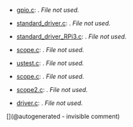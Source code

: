 * [gpio.c](/goblin/pi0/gpio.c): . _File not used._

* [standard_driver.c](/elmo/standard_driver.c): . _File not used._

* [standard_driver_RPi3.c](/elmo/standard_driver_RPi3.c): . _File not used._

* [scope.c](/elmo/data/scope.c): . _File not used._

* [ustest.c](/elmo/data/ustest.c): . _File not used._

* [scope.c](/elmo/data/arduiprobe/scope.c): . _File not used._

* [scope2.c](/elmo/data/arduiprobe/scope2.c): . _File not used._

* [driver.c](/elmo/software/driver.c): . _File not used._



[](@autogenerated - invisible comment)